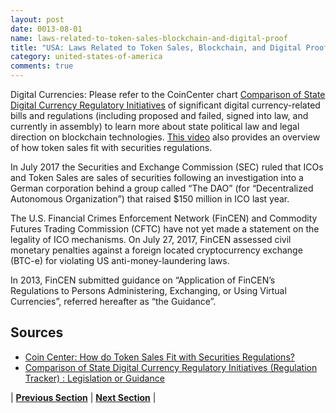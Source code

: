 ```yaml
---
layout: post
date: 0013-08-01
name: laws-related-to-token-sales-blockchain-and-digital-proof
title: "USA: Laws Related to Token Sales, Blockchain, and Digital Proof"
category: united-states-of-america
comments: true
---
```


Digital Currencies: Please refer to the CoinCenter chart [Comparison of State Digital Currency Regulatory Initiatives](https://docs.google.com/spreadsheets/d/e/2PACX-1vRcG58P8grE68J4vX45yPCmZZccnVRY0bGF0wuaiJMAdS8ko5D18-_Xse1oVL2SJNeVB3HV8Fu0ZzRv/pubhtml?gid=0&single=true) of significant digital currency-related bills and regulations (including proposed and failed, signed into law, and currently in assembly) to learn more about state political law and legal direction on blockchain technologies. [This video](https://coincenter.org/entry/how-do-token-sales-fit-with-securities-regulations) also provides an overview of how token sales fit with securities regulations. 

In July 2017 the Securities and Exchange Commission (SEC) ruled that ICOs and Token Sales are sales of securities following an investigation into a German corporation behind a group called “The DAO” (for “Decentralized Autonomous Organization”) that raised $150 million in ICO last year.

The U.S. Financial Crimes Enforcement Network (FinCEN) and Commodity Futures Trading Commission (CFTC) have not yet made a statement on the legality of ICO mechanisms. On July 27, 2017, FinCEN assessed civil monetary penalties against a foreign located cryptocurrency exchange (BTC-e) for violating US anti-money-laundering laws.

In 2013, FinCEN submitted guidance on “Application of FinCEN’s Regulations to Persons Administering, Exchanging, or Using Virtual Currencies”, referred hereafter as “the Guidance”.



Sources
------ 
- [Coin Center: How do Token Sales Fit with Securities Regulations?](https://coincenter.org/entry/how-do-token-sales-fit-with-securities-regulations)
- [Comparison of State Digital Currency Regulatory Initiatives (Regulation Tracker) : Legislation or Guidance](https://docs.google.com/spreadsheets/d/e/2PACX-1vRcG58P8grE68J4vX45yPCmZZccnVRY0bGF0wuaiJMAdS8ko5D18-_Xse1oVL2SJNeVB3HV8Fu0ZzRv/pubhtml?gid=0&single=true)


| **[Previous Section](https://neo-project.github.io/global-blockchain-compliance-hub//united-states-of-america/USA-governing-by-law.html)** | **[Next Section](https://neo-project.github.io/global-blockchain-compliance-hub//united-states-of-america/USA-securities-related-laws.html)** |


